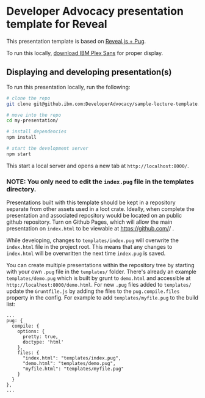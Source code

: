 # Developer Advocacy presentation template for Reveal

This presentation template is based on [Reveal.js + Pug](https://github.com/jlengstorf/reveal.js-jade).

To run this locally, [download IBM Plex Sans](https://www.ibm.com/innovate/brand/typography/) for proper display.

## Displaying and developing presentation(s)

To run this presentation locally, run the following:

```bash
# clone the repo
git clone git@github.ibm.com:DeveloperAdvocacy/sample-lecture-template.git my-presentation

# move into the repo
cd my-presentation/

# install dependencies
npm install

# start the development server
npm start
```

This start a local server and opens a new tab at `http://localhost:8000/`.

### NOTE: You only need to edit the `index.pug` file in the templates directory.

Presentations built with this template should be kept in a repository separate from other assets used in a loot crate. Ideally, when complete the presentation and associated repository would be located on an public github repository. Turn on Github Pages, which will allow the main presentation on `index.html` to be viewable at https://github.com/<org>/<presentation-repo> .

While developing, changes to `templates/index.pug` will overwrite the `index.html` file in the project root. This means that any changes to `index.html` will be overwritten the next time `index.pug` is saved.

You can create multiple presentations within the repository tree by starting with your own `.pug` file in the `templates/` folder. There's already an example `templates/demo.pug` which is built by grunt to `demo.html` and accessible at `http://localhost:8000/demo.html`. For new `.pug` files added to `templates/` update the `Gruntfile.js` by adding the files to the `pug.compile.files` property in the config. For example to add `templates/myfile.pug` to the build list:

```
...
pug: {
  compile: {
    options: {
      pretty: true,
      doctype: 'html'
    },
    files: {
      "index.html": "templates/index.pug",
      "demo.html": "templates/demo.pug",
      "myfile.html": "templates/myfile.pug"
    }
  }
},
...
```
